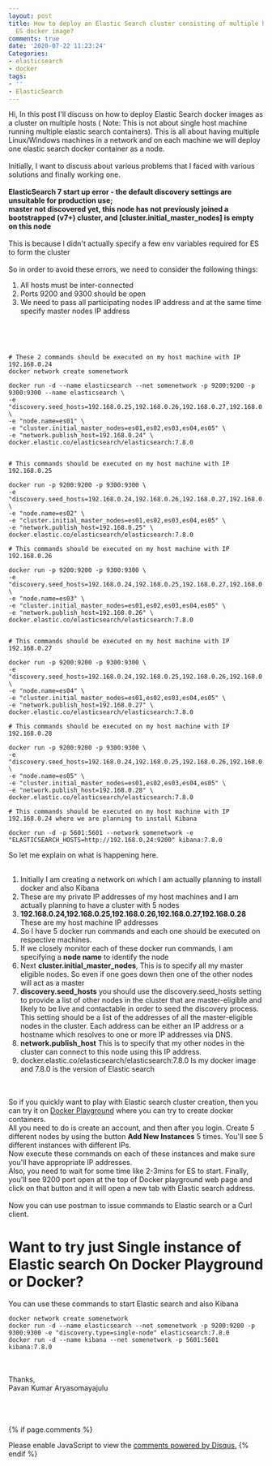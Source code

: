 ```yaml
---
layout: post
title: How to deploy an Elastic Search cluster consisting of multiple hosts using
  ES docker image?
comments: true
date: '2020-07-22 11:23:24'
Categories:
- elasticsearch
- docker
tags:
- ''
- ElasticSearch
---
```


Hi,
In this post I'll discuss on how to deploy Elastic Search docker images as a cluster on multiple hosts ( Note: This is not about single host machine running multiple elastic search containers). This is all about having multiple Linux/Windows machines in a network  and on each machine we will deploy one elastic search docker container as a node.
<br>
<br>
Initially, I want to discuss about various problems that I faced with various solutions and finally working one.
<br><br>
**ElasticSearch 7 start up error - the default discovery settings are unsuitable for production use;**
<br>
**master not discovered yet, this node has not previously joined a bootstrapped (v7+) cluster, and [cluster.initial_master_nodes] is empty on this node**
<br><br>
This is because I didn't actually specify a few env variables required for ES to form the cluster
<br>
<br>
So in order to avoid these errors, we need to consider the following things:<br>
1.  All hosts must be inter-connected
2.  Ports 9200 and 9300 should be open
3.  We need to pass all participating nodes IP address and at the same time specify master nodes IP address

<br><br>
```

# These 2 commands should be executed on my host machine with IP 192.168.0.24
docker network create somenetwork

docker run -d --name elasticsearch --net somenetwork -p 9200:9200 -p 9300:9300 --name elasticsearch \
-e "discovery.seed_hosts=192.168.0.25,192.168.0.26,192.168.0.27,192.168.0.28" \
-e "node.name=es01" \
-e "cluster.initial_master_nodes=es01,es02,es03,es04,es05" \
-e "network.publish_host=192.168.0.24" \
docker.elastic.co/elasticsearch/elasticsearch:7.8.0


# This commands should be executed on my host machine with IP 192.168.0.25

docker run -p 9200:9200 -p 9300:9300 \
-e "discovery.seed_hosts=192.168.0.24,192.168.0.26,192.168.0.27,192.168.0.28" \
-e "node.name=es02" \
-e "cluster.initial_master_nodes=es01,es02,es03,es04,es05" \
-e "network.publish_host=192.168.0.25" \
docker.elastic.co/elasticsearch/elasticsearch:7.8.0

# This commands should be executed on my host machine with IP 192.168.0.26

docker run -p 9200:9200 -p 9300:9300 \
-e "discovery.seed_hosts=192.168.0.24,192.168.0.25,192.168.0.27,192.168.0.28" \
-e "node.name=es03" \
-e "cluster.initial_master_nodes=es01,es02,es03,es04,es05" \
-e "network.publish_host=192.168.0.26" \
docker.elastic.co/elasticsearch/elasticsearch:7.8.0


# This commands should be executed on my host machine with IP 192.168.0.27

docker run -p 9200:9200 -p 9300:9300 \
-e "discovery.seed_hosts=192.168.0.24,192.168.0.25,192.168.0.26,192.168.0.28" \
-e "node.name=es04" \
-e "cluster.initial_master_nodes=es01,es02,es03,es04,es05" \
-e "network.publish_host=192.168.0.27" \
docker.elastic.co/elasticsearch/elasticsearch:7.8.0

# This commands should be executed on my host machine with IP 192.168.0.28

docker run -p 9200:9200 -p 9300:9300 \
-e "discovery.seed_hosts=192.168.0.24,192.168.0.25,192.168.0.26,192.168.0.27" \
-e "node.name=es05" \
-e "cluster.initial_master_nodes=es01,es02,es03,es04,es05" \
-e "network.publish_host=192.168.0.28" \
docker.elastic.co/elasticsearch/elasticsearch:7.8.0

# This commands should be executed on my host machine with IP 192.168.0.24 where we are planning to install Kibana

docker run -d -p 5601:5601 --network somenetwork -e "ELASTICSEARCH_HOSTS=http://192.168.0.24:9200" kibana:7.8.0

```

So let me explain on what is happening here.<br><br>
1. Initially I am creating a network on which I am actually planning to install docker and also Kibana
2. These are my private IP addresses of my host machines and I am actually planning to have a cluster with 5 nodes
3. **192.168.0.24,192.168.0.25,192.168.0.26,192.168.0.27,192.168.0.28** These are my host machine IP addresses
4. So I have 5 docker run commands and each one should be executed on respective machines.
5. If we closely monitor each of these docker run commands, I am specifying a **node name** to identify the node
6. Next  **cluster.initial_master_nodes**, This is to specify all my master eligible nodes. So even if one goes down then one of the other nodes will act as a master
7. **discovery.seed_hosts** you should use the discovery.seed_hosts setting to provide a list of other nodes in the cluster that are master-eligible and likely to be live and contactable in order to seed the discovery process. This setting should be a list of the addresses of all the master-eligible nodes in the cluster. Each address can be either an IP address or a hostname which resolves to one or more IP addresses via DNS.
8. **network.publish_host** This is to specify that my other nodes in the cluster can connect to this node using this IP address.
9. docker.elastic.co/elasticsearch/elasticsearch:7.8.0 Is my docker image and 7.8.0 is the version of Elastic search

<br><br>
So if you quickly want to play with Elastic search cluster creation, then you can try it on [Docker Playground](https://labs.play-with-docker.com/) where you can try to create docker containers.
<br>
All you need to do is create an account, and then after you login. Create 5 different nodes by using the button **Add New Instances** 5 times. You'll see 5 different instances with different IPs.<br>
Now execute these commands on each of these instances and make sure you'll have appropriate IP addresses.<br>
Also, you need to wait for some time like 2-3mins for ES to start. Finally, you'll see 9200 port open at the top of Docker playground web page and click on that button and it will open a new tab with Elastic search address.<br><br>
Now you can use postman to issue commands to Elastic search or a Curl client.


# Want to try just Single instance of Elastic search On Docker Playground or Docker?

You can use these commands to start Elastic search and also Kibana

```
docker network create somenetwork
docker run -d --name elasticsearch --net somenetwork -p 9200:9200 -p 9300:9300 -e "discovery.type=single-node" elasticsearch:7.8.0
docker run -d --name kibana --net somenetwork -p 5601:5601 kibana:7.8.0
```


<br>
<br>
Thanks,<br>
Pavan Kumar Aryasomayajulu

<br><br><br>
{% if page.comments %}
<div id="disqus_thread"></div>
<script>
	
/**
*  RECOMMENDED CONFIGURATION VARIABLES: EDIT AND UNCOMMENT THE SECTION BELOW TO INSERT DYNAMIC VALUES FROM YOUR PLATFORM OR CMS.
*  LEARN WHY DEFINING THESE VARIABLES IS IMPORTANT: https://disqus.com/admin/universalcode/#configuration-variables*/

var disqus_config = function () {
this.page.identifier = 22072020312; // Replace PAGE_IDENTIFIER with your page's unique identifier variable
};

(function() { // DON'T EDIT BELOW THIS LINE
var d = document, s = d.createElement('script');
s.src = 'https://xyzcoder1.disqus.com/embed.js';
s.setAttribute('data-timestamp', +new Date());
(d.head || d.body).appendChild(s);
})();
</script>
<noscript>Please enable JavaScript to view the <a href="https://disqus.com/?ref_noscript">comments powered by Disqus.</a></noscript>
{% endif %}
